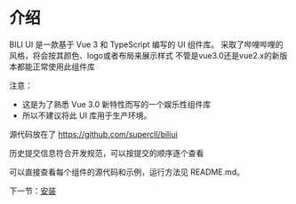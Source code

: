 # 介绍
BILI UI 是一款基于 Vue 3 和 TypeScript 编写的 UI 组件库。
采取了哔哩哔哩的风格，将会按其颜色、logo或者布局来展示样式
不管是vue3.0还是vue2.x的新版本都能正常使用此组件库

注意：
- 这是为了熟悉 Vue 3.0 新特性而写的一个娱乐性组件库
- 所以不建议将此 UI 库用于生产环境。

源代码放在了 https://github.com/supercll/biliui

历史提交信息符合开发规范，可以按提交的顺序逐个查看

可以直接查看每个组件的源代码和示例，运行方法见 README.md。

下一节：[安装](#/doc/install)
